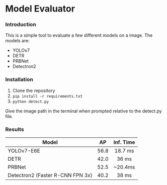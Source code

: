 # Model Evaluator

### Introduction

This is a simple tool to evaluate a few different models on a image. The models are:
- YOLOv7
- DETR
- PRBNet
- Detectron2 

### Installation

1. Clone the repository
2. `pip install -r requirements.txt`
3. `python detect.py`

Give the image path in the terminal when prompted relative to the detect.py file.

### Results

| Model                           | AP     | Inf. Time  |  
| ---                             |:------:| :---:      |
| YOLOv7-E6E                      |  56.8  |    18.7 ms |
| DETR                            |  42.0  |    36 ms   |
| PRBNet                          |  52.5  |    ~20.4ms |
| Detectron2 (Faster R-CNN FPN 3x)|  40.2  |   38 ms    | 
